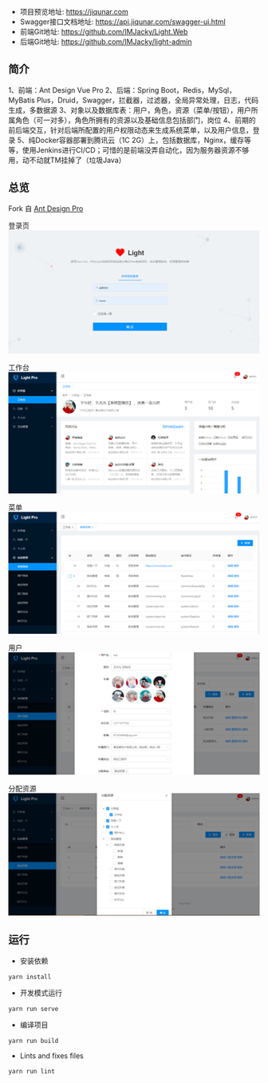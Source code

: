 - 项目预览地址: https://jiqunar.com
- Swagger接口文档地址: https://api.jiqunar.com/swagger-ui.html
- 前端Git地址: https://github.com/IMJacky/Light.Web
- 后端Git地址: https://github.com/IMJacky/light-admin

简介
----

1、前端：Ant Design Vue Pro
2、后端：Spring Boot，Redis，MySql，MyBatis Plus，Druid，Swagger，拦截器，过滤器，全局异常处理，日志，代码生成，多数据源
3、对象以及数据库表：用户，角色，资源（菜单/按钮），用户所属角色（可一对多），角色所拥有的资源以及基础信息包括部门，岗位
4、前期的前后端交互，针对后端所配置的用户权限动态来生成系统菜单，以及用户信息，登录
5、纯Docker容器部署到腾讯云（1C 2G）上，包括数据库，Nginx，缓存等等，使用Jenkins进行CI/CD；可惜的是前端没弄自动化，因为服务器资源不够用，动不动就TM挂掉了（垃圾Java）

总览
----

Fork 自 [Ant Design Pro](https://pro.ant.design/) 

登录页
![登录页](https://raw.githubusercontent.com/IMJacky/picturestore/master/login.PNG)

工作台
![工作台](https://raw.githubusercontent.com/IMJacky/picturestore/master/home.PNG)

菜单
![菜单](https://raw.githubusercontent.com/IMJacky/picturestore/master/menu.PNG)

用户
![用户](https://raw.githubusercontent.com/IMJacky/picturestore/master/user.PNG)

分配资源
![分配资源](https://raw.githubusercontent.com/IMJacky/picturestore/master/rolemenu.PNG)

运行
----

- 安装依赖
```
yarn install
```

- 开发模式运行
```
yarn run serve
```

- 编译项目
```
yarn run build
```

- Lints and fixes files
```
yarn run lint
```
